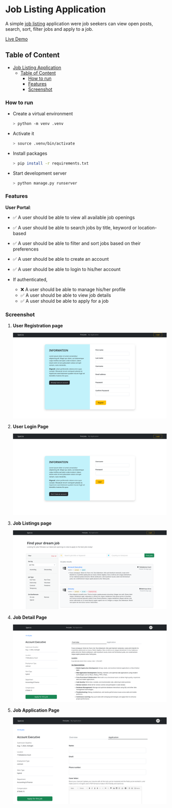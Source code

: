 # Job Listing Application

A simple [job listing](./) application were job seekers can view open posts, search, sort, filter jobs and apply to a job.

[Live Demo](./)

## Table of Content

- [Job Listing Application](#job-listing-application)
  - [Table of Content](#table-of-content)
    - [How to run](#how-to-run)
    - [Features](#features)
    - [Screenshot](#screenshot)
  
### How to run

- Create a virtual environment

  ```sh
  > python -m venv .venv
  ```

- Activate it

  ```sh
  > source .venv/bin/activate
  ```

- Install packages

  ```sh
  > pip install -r requirements.txt
  ```

- Start development server

  ```sh
  > python manage.py runserver
  ```

### Features

<!-- **Admin Portal**: -->

**User Portal**:

- ✅ A user should be able to view all available job openings
- ✅ A user should be able to search jobs by title, keyword or location-based
- ✅ A user should be able to filter and sort jobs based on their preferences
- ✅ A user should be able to create an account
- ✅ A user should be able to login to his/her account
- If authenticated,

  - ❌ A user should be able to manage his/her profile
  - ✅ A user should be able to view job details
  - ✅ A user should be able to apply for a job

### Screenshot

1. **User Registration page**

    ![User Registration page](./screenshots/signup-form.png)

2. **User Login Page**

   ![User Login Page](./screenshots/signin-form.png)

3. **Job Listings page**

   ![Job Listings page](./screenshots/jobs-listings.png)

4. **Job Detail Page**

   ![Job Detail Page](./screenshots/job-detail.png)

5. **Job Application Page**

   ![Job Application Page](./screenshots/job-application.png)
